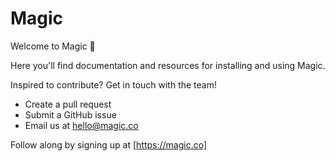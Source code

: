 Magic
==========

Welcome to Magic 🎉

Here you'll find documentation and resources for installing and using Magic. 

Inspired to contribute? Get in touch with the team!
- Create a pull request
- Submit a GitHub issue
- Email us at hello@magic.co

Follow along by signing up at [https://magic.co]
